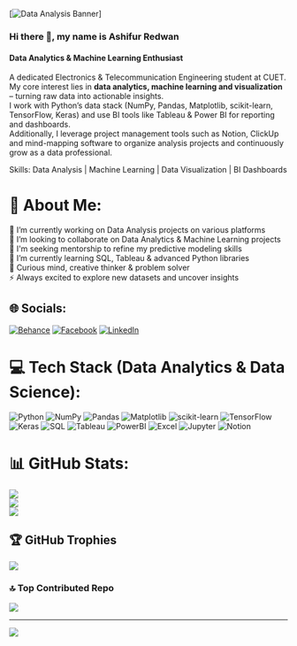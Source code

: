 [<img src="https://images.unsplash.com/photo-1518779578993-ec3579fee39f?ixid=Mnw…&auto=format&fit=crop&w=1600&q=80" alt="Data Analysis Banner" />]
### Hi there 👋, my name is Ashifur Redwan  
#### Data Analytics & Machine Learning Enthusiast  

A dedicated Electronics & Telecommunication Engineering student at CUET.  
My core interest lies in **data analytics, machine learning and visualization** – turning raw data into actionable insights.  
I work with Python’s data stack (NumPy, Pandas, Matplotlib, scikit-learn, TensorFlow, Keras) and use BI tools like Tableau & Power BI for reporting and dashboards.  
Additionally, I leverage project management tools such as Notion, ClickUp and mind-mapping software to organize analysis projects and continuously grow as a data professional.

Skills: Data Analysis | Machine Learning | Data Visualization | BI Dashboards

# 💫 About Me:
🔭 I’m currently working on Data Analysis projects on various platforms  
👯 I’m looking to collaborate on Data Analytics & Machine Learning projects  
🤝 I'm seeking mentorship to refine my predictive modeling skills  
🌱 I’m currently learning SQL, Tableau & advanced Python libraries  
💬 Curious mind, creative thinker & problem solver  
⚡ Always excited to explore new datasets and uncover insights  

## 🌐 Socials:
[![Behance](https://img.shields.io/badge/Behance-1769ff?logo=behance&logoColor=white)](https://behance.net/ashifurredwan)
[![Facebook](https://img.shields.io/badge/Facebook-%231877F2.svg?logo=Facebook&logoColor=white)](https://facebook.com/irad.sakib)
[![LinkedIn](https://img.shields.io/badge/LinkedIn-%230077B5.svg?logo=linkedin&logoColor=white)](https://linkedin.com/in/ashifur-redwan)

# 💻 Tech Stack (Data Analytics & Data Science):
![Python](https://img.shields.io/badge/python-3670A0?style=for-the-badge&logo=python&logoColor=ffdd54)
![NumPy](https://img.shields.io/badge/numpy-%23013243.svg?style=for-the-badge&logo=numpy&logoColor=white)
![Pandas](https://img.shields.io/badge/pandas-%23150458.svg?style=for-the-badge&logo=pandas&logoColor=white)
![Matplotlib](https://img.shields.io/badge/Matplotlib-%23ffffff.svg?style=for-the-badge&logo=Matplotlib&logoColor=black)
![scikit-learn](https://img.shields.io/badge/scikit--learn-%23F7931E.svg?style=for-the-badge&logo=scikit-learn&logoColor=white)
![TensorFlow](https://img.shields.io/badge/TensorFlow-%23FF6F00.svg?style=for-the-badge&logo=TensorFlow&logoColor=white)
![Keras](https://img.shields.io/badge/Keras-%23D00000.svg?style=for-the-badge&logo=Keras&logoColor=white)
![SQL](https://img.shields.io/badge/SQL-%230074C1.svg?style=for-the-badge&logo=postgresql&logoColor=white)
![Tableau](https://img.shields.io/badge/Tableau-%23E97627.svg?style=for-the-badge&logo=tableau&logoColor=white)
![PowerBI](https://img.shields.io/badge/Power%20BI-F2C811?style=for-the-badge&logo=powerbi&logoColor=black)
![Excel](https://img.shields.io/badge/Microsoft%20Excel-217346?style=for-the-badge&logo=microsoft-excel&logoColor=white)
![Jupyter](https://img.shields.io/badge/Jupyter-%23F37626.svg?style=for-the-badge&logo=Jupyter&logoColor=white)
![Notion](https://img.shields.io/badge/Notion-%23000000.svg?style=for-the-badge&logo=notion&logoColor=white)

# 📊 GitHub Stats:
![](https://github-readme-stats.vercel.app/api?username=AshifurRedwan&theme=dark&hide_border=false&include_all_commits=false&count_private=false)<br/>
![](https://github-readme-streak-stats.herokuapp.com/?user=AshifurRedwan&theme=dark&hide_border=false)<br/>
![](https://github-readme-stats.vercel.app/api/top-langs/?username=AshifurRedwan&theme=dark&hide_border=false&include_all_commits=false&count_private=false&layout=compact)

## 🏆 GitHub Trophies
![](https://github-profile-trophy.vercel.app/?username=AshifurRedwan&theme=radical&no-frame=false&no-bg=true&margin-w=4)

### 🔝 Top Contributed Repo
![](https://github-contributor-stats.vercel.app/api?username=AshifurRedwan&limit=5&theme=dark&combine_all_yearly_contributions=true)

---
[![](https://visitcount.itsvg.in/api?id=AshifurRedwan&icon=0&color=0)](https://visitcount.itsvg.in)

<!-- Proudly created with GPRM ( https://gprm.itsvg.in ) -->
